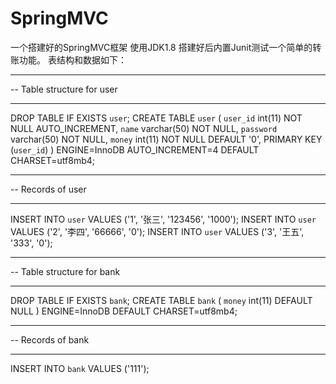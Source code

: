 # SpringMVC
一个搭建好的SpringMVC框架
使用JDK1.8
搭建好后内置Junit测试一个简单的转账功能。
表结构和数据如下：
-- ----------------------------
-- Table structure for user
-- ----------------------------
DROP TABLE IF EXISTS `user`;
CREATE TABLE `user` (
  `user_id` int(11) NOT NULL AUTO_INCREMENT,
  `name` varchar(50) NOT NULL,
  `password` varchar(50) NOT NULL,
  `money` int(11) NOT NULL DEFAULT '0',
  PRIMARY KEY (`user_id`)
) ENGINE=InnoDB AUTO_INCREMENT=4 DEFAULT CHARSET=utf8mb4;

-- ----------------------------
-- Records of user
-- ----------------------------
INSERT INTO `user` VALUES ('1', '张三', '123456', '1000');
INSERT INTO `user` VALUES ('2', '李四', '66666', '0');
INSERT INTO `user` VALUES ('3', '王五', '333', '0');

-- ----------------------------
-- Table structure for bank
-- ----------------------------
DROP TABLE IF EXISTS `bank`;
CREATE TABLE `bank` (
  `money` int(11) DEFAULT NULL
) ENGINE=InnoDB DEFAULT CHARSET=utf8mb4;

-- ----------------------------
-- Records of bank
-- ----------------------------
INSERT INTO `bank` VALUES ('111');
